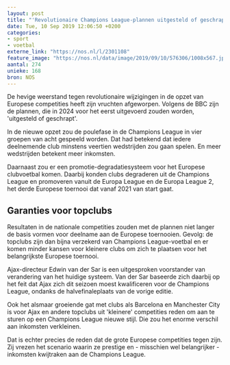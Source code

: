 ```yaml
---
layout: post
title: "'Revolutionaire Champions League-plannen uitgesteld of geschrapt'"
date: Tue, 10 Sep 2019 12:06:50 +0200
categories: 
- sport 
- voetbal 
externe_link: "https://nos.nl/l/2301108"
feature_image: "https://nos.nl/data/image/2019/09/10/576306/1008x567.jpg"
aantal: 274
unieke: 168
bron: NOS
---
```


<p>De hevige weerstand tegen revolutionaire wijzigingen in de opzet van Europese competities heeft zijn vruchten afgeworpen. Volgens de BBC zijn de plannen, die in 2024 voor het eerst uitgevoerd zouden worden, 'uitgesteld of geschrapt'.</p>
<p>In de nieuwe opzet zou de poulefase in de Champions League in vier groepen van acht gespeeld worden. Dat had betekend dat iedere deelnemende club minstens veertien wedstrijden zou gaan spelen. En meer wedstrijden betekent meer inkomsten.</p>
<p>Daarnaast zou er een promotie-degradatiesysteem voor het Europese clubvoetbal komen. Daarbij konden clubs degraderen uit de Champions League en promoveren vanuit de Europa League en de Europa League 2, het derde Europese toernooi dat vanaf 2021 van start gaat.</p>
<h2>Garanties voor topclubs</h2>
<p>Resultaten in de nationale competities zouden met de plannen niet langer de basis vormen voor deelname aan de Europese toernooien. Gevolg: de topclubs zijn dan bijna verzekerd van Champions League-voetbal en er komen minder kansen voor kleinere clubs om zich te plaatsen voor het belangrijkste Europese toernooi.</p>
<p>Ajax-directeur Edwin van der Sar is een uitgesproken voorstander van verandering van het huidige systeem. Van der Sar baseerde zich daarbij op het feit dat Ajax zich dit seizoen moest kwalificeren voor de Champions League, ondanks de halvefinaleplaats van de vorige editie.</p>
<p>Ook het alsmaar groeiende gat met clubs als Barcelona en Manchester City is voor Ajax en andere topclubs uit 'kleinere' competities reden om aan te sturen op een Champions League nieuwe stijl. Die zou het enorme verschil aan inkomsten verkleinen.</p>
<p>Dat is echter precies de reden dat de grote Europese competities tegen zijn. Zij vrezen het scenario waarin ze prestige en - misschien wel belangrijker - inkomsten kwijtraken aan de Champions League.</p>
